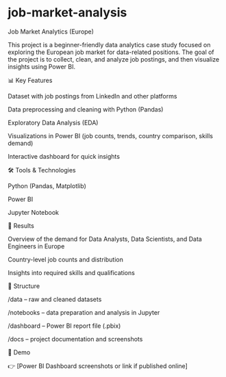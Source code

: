 # job-market-analysis
Job Market Analytics (Europe)

This project is a beginner-friendly data analytics case study focused on exploring the European job market for data-related positions.
The goal of the project is to collect, clean, and analyze job postings, and then visualize insights using Power BI.

📊 Key Features

Dataset with job postings from LinkedIn and other platforms

Data preprocessing and cleaning with Python (Pandas)

Exploratory Data Analysis (EDA)

Visualizations in Power BI (job counts, trends, country comparison, skills demand)

Interactive dashboard for quick insights

🛠️ Tools & Technologies

Python (Pandas, Matplotlib)

Power BI

Jupyter Notebook

🚀 Results

Overview of the demand for Data Analysts, Data Scientists, and Data Engineers in Europe

Country-level job counts and distribution

Insights into required skills and qualifications

📂 Structure

/data – raw and cleaned datasets

/notebooks – data preparation and analysis in Jupyter

/dashboard – Power BI report file (.pbix)

/docs – project documentation and screenshots

🔗 Demo

👉 [Power BI Dashboard screenshots or link if published online]
